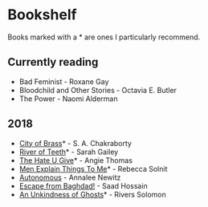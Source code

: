 # Bookshelf

Books marked with a * are ones I particularly recommend.

## Currently reading
* Bad Feminist - Roxane Gay
* Bloodchild and Other Stories - Octavia E. Butler
* The Power - Naomi Alderman

## 2018
* [City of Brass](https://www.amazon.com/City-Brass-Novel-Daevabad-Trilogy/dp/0062678108)* - S. A. Chakraborty
* [River of Teeth](https://www.amazon.com/River-Teeth-Sarah-Gailey/dp/0765395231)* - Sarah Gailey
* [The Hate U Give](https://www.amazon.com/Hate-U-Give-Angie-Thomas/dp/0062498533)* - Angie Thomas
* [Men Explain Things To Me](https://www.amazon.com/Men-Explain-Things-Rebecca-Solnit/dp/1608464660)* - Rebecca Solnit
* [Autonomous](https://www.amazon.com/Autonomous-Novel-Annalee-Newitz/dp/0765392070) - Annalee Newitz
* [Escape from Baghdad!](https://www.amazon.com/Escape-Baghdad-Saad-Hossain/dp/1939419247/ref=sr_1_1) - Saad Hossain
* [An Unkindness of Ghosts](https://www.amazon.com/Unkindness-Ghosts-Rivers-Solomon/dp/1617755885)* - Rivers Solomon
